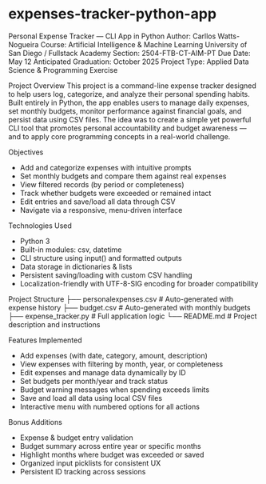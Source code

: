 # expenses-tracker-python-app

Personal Expense Tracker — CLI App in Python
Author: Carllos Watts-Nogueira
Course: Artificial Intelligence & Machine Learning
University of San Diego / Fullstack Academy
Section: 2504-FTB-CT-AIM-PT
Due Date: May 12
Anticipated Graduation: October 2025
Project Type: Applied Data Science & Programming Exercise

Project Overview
This project is a command-line expense tracker designed to help users log, categorize, and analyze their personal spending habits. Built entirely in Python, the app enables users to manage daily expenses, set monthly budgets, monitor performance against financial goals, and persist data using CSV files.
The idea was to create a simple yet powerful CLI tool that promotes personal accountability and budget awareness — and to apply core programming concepts in a real-world challenge.

Objectives
- Add and categorize expenses with intuitive prompts
- Set monthly budgets and compare them against real expenses
- View filtered records (by period or completeness)
- Track whether budgets were exceeded or remained intact
- Edit entries and save/load all data through CSV
- Navigate via a responsive, menu-driven interface

Technologies Used
- Python 3
- Built-in modules: csv, datetime
- CLI structure using input() and formatted outputs
- Data storage in dictionaries & lists
- Persistent saving/loading with custom CSV handling
- Localization-friendly with UTF-8-SIG encoding for broader compatibility

Project Structure
├── personalexpenses.csv         # Auto-generated with expense history
├── budget.csv                   # Auto-generated with monthly budgets
├── expense_tracker.py           # Full application logic
└── README.md                    # Project description and instructions

Features Implemented
- Add expenses (with date, category, amount, description)
- View expenses with filtering by month, year, or completeness
- Edit expenses and manage data dynamically by ID
- Set budgets per month/year and track status
- Budget warning messages when spending exceeds limits
- Save and load all data using local CSV files
- Interactive menu with numbered options for all actions

Bonus Additions
- Expense & budget entry validation
- Budget summary across entire year or specific months
- Highlight months where budget was exceeded or saved
- Organized input picklists for consistent UX
- Persistent ID tracking across sessions




